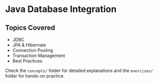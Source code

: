 # Java Database Integration

## Topics Covered
- JDBC
- JPA & Hibernate
- Connection Pooling
- Transaction Management
- Best Practices

Check the `concepts/` folder for detailed explanations and the `exercises/` folder for hands-on practice. 